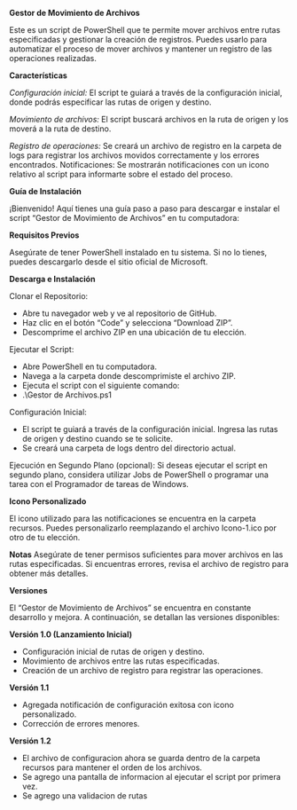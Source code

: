 __Gestor de Movimiento de Archivos__

Este es un script de PowerShell que te permite mover archivos entre rutas especificadas y gestionar la creación de registros. Puedes usarlo para automatizar el proceso de mover archivos y mantener un registro de las operaciones realizadas.



__Características__


_Configuración inicial:_
El script te guiará a través de la configuración inicial, donde podrás especificar las rutas de origen y destino.

_Movimiento de archivos:_
El script buscará archivos en la ruta de origen y los moverá a la ruta de destino.

_Registro de operaciones:_
Se creará un archivo de registro en la carpeta de logs para registrar los archivos movidos correctamente y los errores encontrados.
Notificaciones: Se mostrarán notificaciones con un icono relativo al script para informarte sobre el estado del proceso.



__Guía de Instalación__



¡Bienvenido! Aquí tienes una guía paso a paso para descargar e instalar el script “Gestor de Movimiento de Archivos” en tu computadora:


__Requisitos Previos__

Asegúrate de tener PowerShell instalado en tu sistema. Si no lo tienes, puedes descargarlo desde el sitio oficial de Microsoft.



__Descarga e Instalación__

Clonar el Repositorio:

- Abre tu navegador web y ve al repositorio de GitHub.
- Haz clic en el botón “Code” y selecciona “Download ZIP”.
- Descomprime el archivo ZIP en una ubicación de tu elección.


Ejecutar el Script:
- Abre PowerShell en tu computadora.
- Navega a la carpeta donde descomprimiste el archivo ZIP.
- Ejecuta el script con el siguiente comando:
- .\Gestor de Archivos.ps1

Configuración Inicial:

- El script te guiará a través de la configuración inicial. Ingresa las rutas de origen y destino cuando se te solicite.
- Se creará una carpeta de logs dentro del directorio actual.

Ejecución en Segundo Plano (opcional):
Si deseas ejecutar el script en segundo plano, considera utilizar Jobs de PowerShell o programar una tarea con el Programador de tareas de Windows.



__Icono Personalizado__

El icono utilizado para las notificaciones se encuentra en la carpeta recursos. Puedes personalizarlo reemplazando el archivo Icono-1.ico por otro de tu elección.



__Notas__
Asegúrate de tener permisos suficientes para mover archivos en las rutas especificadas.
Si encuentras errores, revisa el archivo de registro para obtener más detalles.



__Versiones__

El “Gestor de Movimiento de Archivos” se encuentra en constante desarrollo y mejora. A continuación, se detallan las versiones disponibles:

__Versión 1.0 (Lanzamiento Inicial)__

- Configuración inicial de rutas de origen y destino.
- Movimiento de archivos entre las rutas especificadas.
- Creación de un archivo de registro para registrar las operaciones.



__Versión 1.1__
- Agregada notificación de configuración exitosa con icono personalizado.
- Corrección de errores menores.



__Versión 1.2__
- El archivo de configuracion ahora se guarda dentro de la carpeta recursos para mantener el orden de los archivos.
- Se agrego una pantalla de informacion al ejecutar el script por primera vez.
- Se agrego una validacion de rutas